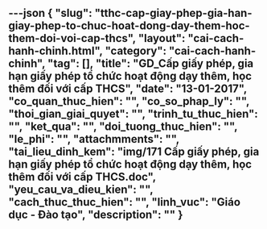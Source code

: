 ---json
{
    "slug": "tthc-cap-giay-phep-gia-han-giay-phep-to-chuc-hoat-dong-day-them-hoc-them-doi-voi-cap-thcs",
    "layout": "cai-cach-hanh-chinh.html",
    "category": "cai-cach-hanh-chinh",
    "tag": [],
    "title": "GD_Cấp giấy phép, gia hạn giấy phép tổ chức hoạt động dạy thêm, học thêm đối với cấp THCS",
    "date": "13-01-2017",
    "co_quan_thuc_hien": "",
    "co_so_phap_ly": "",
    "thoi_gian_giai_quyet": "",
    "trinh_tu_thuc_hien": "",
    "ket_qua": "",
    "doi_tuong_thuc_hien": "",
    "le_phi": "",
    "attachmments": "",
    "tai_lieu_dinh_kem": "img/171 Cấp giấy phép, gia hạn giấy phép tổ chức hoạt động dạy thêm, học thêm đối với cấp THCS.doc",
    "yeu_cau_va_dieu_kien": "",
    "cach_thuc_thuc_hien": "",
    "linh_vuc": "Giáo dục - Đào tạo",
    "description": ""
}
---
